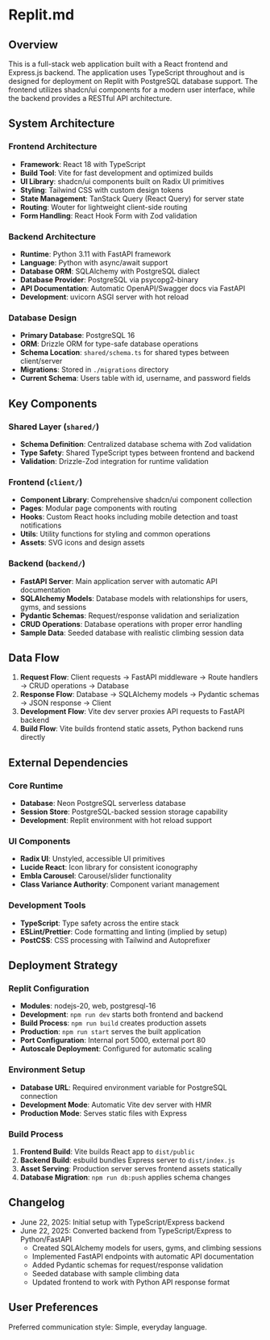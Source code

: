# Replit.md

## Overview

This is a full-stack web application built with a React frontend and Express.js backend. The application uses TypeScript throughout and is designed for deployment on Replit with PostgreSQL database support. The frontend utilizes shadcn/ui components for a modern user interface, while the backend provides a RESTful API architecture.

## System Architecture

### Frontend Architecture
- **Framework**: React 18 with TypeScript
- **Build Tool**: Vite for fast development and optimized builds
- **UI Library**: shadcn/ui components built on Radix UI primitives
- **Styling**: Tailwind CSS with custom design tokens
- **State Management**: TanStack Query (React Query) for server state
- **Routing**: Wouter for lightweight client-side routing
- **Form Handling**: React Hook Form with Zod validation

### Backend Architecture
- **Runtime**: Python 3.11 with FastAPI framework
- **Language**: Python with async/await support
- **Database ORM**: SQLAlchemy with PostgreSQL dialect
- **Database Provider**: PostgreSQL via psycopg2-binary
- **API Documentation**: Automatic OpenAPI/Swagger docs via FastAPI
- **Development**: uvicorn ASGI server with hot reload

### Database Design
- **Primary Database**: PostgreSQL 16
- **ORM**: Drizzle ORM for type-safe database operations
- **Schema Location**: `shared/schema.ts` for shared types between client/server
- **Migrations**: Stored in `./migrations` directory
- **Current Schema**: Users table with id, username, and password fields

## Key Components

### Shared Layer (`shared/`)
- **Schema Definition**: Centralized database schema with Zod validation
- **Type Safety**: Shared TypeScript types between frontend and backend
- **Validation**: Drizzle-Zod integration for runtime validation

### Frontend (`client/`)
- **Component Library**: Comprehensive shadcn/ui component collection
- **Pages**: Modular page components with routing
- **Hooks**: Custom React hooks including mobile detection and toast notifications
- **Utils**: Utility functions for styling and common operations
- **Assets**: SVG icons and design assets

### Backend (`backend/`)
- **FastAPI Server**: Main application server with automatic API documentation
- **SQLAlchemy Models**: Database models with relationships for users, gyms, and sessions
- **Pydantic Schemas**: Request/response validation and serialization
- **CRUD Operations**: Database operations with proper error handling
- **Sample Data**: Seeded database with realistic climbing session data

## Data Flow

1. **Request Flow**: Client requests → FastAPI middleware → Route handlers → CRUD operations → Database
2. **Response Flow**: Database → SQLAlchemy models → Pydantic schemas → JSON response → Client
3. **Development Flow**: Vite dev server proxies API requests to FastAPI backend
4. **Build Flow**: Vite builds frontend static assets, Python backend runs directly

## External Dependencies

### Core Runtime
- **Database**: Neon PostgreSQL serverless database
- **Session Store**: PostgreSQL-backed session storage capability
- **Development**: Replit environment with hot reload support

### UI Components
- **Radix UI**: Unstyled, accessible UI primitives
- **Lucide React**: Icon library for consistent iconography
- **Embla Carousel**: Carousel/slider functionality
- **Class Variance Authority**: Component variant management

### Development Tools
- **TypeScript**: Type safety across the entire stack
- **ESLint/Prettier**: Code formatting and linting (implied by setup)
- **PostCSS**: CSS processing with Tailwind and Autoprefixer

## Deployment Strategy

### Replit Configuration
- **Modules**: nodejs-20, web, postgresql-16
- **Development**: `npm run dev` starts both frontend and backend
- **Build Process**: `npm run build` creates production assets
- **Production**: `npm run start` serves the built application
- **Port Configuration**: Internal port 5000, external port 80
- **Autoscale Deployment**: Configured for automatic scaling

### Environment Setup
- **Database URL**: Required environment variable for PostgreSQL connection
- **Development Mode**: Automatic Vite dev server with HMR
- **Production Mode**: Serves static files with Express

### Build Process
1. **Frontend Build**: Vite builds React app to `dist/public`
2. **Backend Build**: esbuild bundles Express server to `dist/index.js`
3. **Asset Serving**: Production server serves frontend assets statically
4. **Database Migration**: `npm run db:push` applies schema changes

## Changelog

- June 22, 2025: Initial setup with TypeScript/Express backend
- June 22, 2025: Converted backend from TypeScript/Express to Python/FastAPI
  - Created SQLAlchemy models for users, gyms, and climbing sessions
  - Implemented FastAPI endpoints with automatic API documentation
  - Added Pydantic schemas for request/response validation
  - Seeded database with sample climbing data
  - Updated frontend to work with Python API response format

## User Preferences

Preferred communication style: Simple, everyday language.